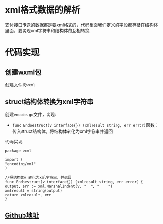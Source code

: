 # xml格式数据的解析

支付接口传送的数据都是要xml格式的，代码里面我们定义的字段都存储在结构体里面，要实现xml字符串和结构体的互相转换

# 代码实现

## 创建wxml包

创建文件夹`wxml`

## struct结构体转换为xml字符串

创建`encode.go`文件，实现:

-	`func Endoestruct(v interface{}) (xmlresult string, err error)`函数：传入struct结构体，将结构体转化为xml字符串并返回

代码实现:

	package wxml

	import (
	"encoding/xml"
	)

	//把结构体v 转化为xml字符串，并返回
	func Endoestruct(v interface{}) (xmlresult string, err error) {
	output, err := xml.MarshalIndent(v, "  ", "    ")
	xmlresult = string(output)
	return xmlresult, err
	}
	
## [Github地址](https://github.com/luciscode/wechat/tree/master/src/wechat/wxml)